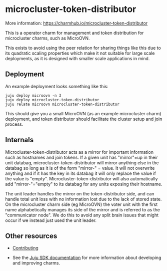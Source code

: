 # microcluster-token-distributor

More information: https://charmhub.io/microcluster-token-distributor

This is a operator charm for management and token distribution for microcluster charms, such as MicroOVN.

This exists to avoid using the peer relation for sharing things like this due to its quadratic scaling properties which make it not suitable for large scale deployments, as it is designed with smaller scale applications in mind.

## Deployment

An example deployment looks something like this:

```
juju deploy microovn -n 3
juju deploy microcluster-token-distributor
juju relate microovn microcluster-token-distributor
```

This should give you a small MicroOVN (as an example microcluster charm) deployment, and token distributor should facilitate the cluster setup and join process.

## Internals

Microcluster-token-distributor acts as a mirror for important information such as hostnames and join tokens. If a given unit has "mirror"=up in their unit databag, microcluster-token-distributor will mirror anything else in the databag so long as it is of the form "mirror-<key>" = value. It will not overwrite anything and if it has the key in its databag it will only replace the value if the value is "empty". Microcluster-token-distributor will also automatically add "mirror-<hostname>"="empty" to its databag for any units exposing their hostname.

The unit leader handles the mirror on the token-distributor side, and can handle total unit loss with no information lost due to the lack of stored state. On the microcluster charm side (eg MicroOVN) the voter unit with the first name alphabetically manages its side of the mirror and is referred to as the "communicator node". We do this to avoid any split brain issues that might occur if we instead just used the unit leader.

## Other resources

- [Contributing](CONTRIBUTING.md) <!-- or link to other contribution documentation -->

- See the [Juju SDK documentation](https://juju.is/docs/sdk) for more information about developing and improving charms.
